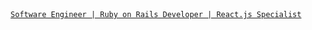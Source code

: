 <div  align="center">
  <a href="https://trekab.io/"><code>Software Engineer | Ruby on Rails Developer | React.js Specialist</code></a>
</div>
